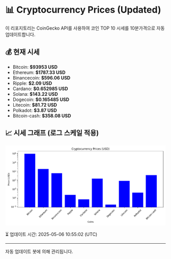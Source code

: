 
# 📊 Cryptocurrency Prices (Updated)

이 리포지토리는 CoinGecko API를 사용하여 코인 TOP 10 시세를 10분가격으로 자동 업데이트합니다.

## 💰 현재 시세
- Bitcoin: **$93953 USD**
- Ethereum: **$1787.33 USD**
- Binancecoin: **$596.06 USD**
- Ripple: **$2.09 USD**
- Cardano: **$0.652985 USD**
- Solana: **$143.22 USD**
- Dogecoin: **$0.165485 USD**
- Litecoin: **$81.72 USD**
- Polkadot: **$3.87 USD**
- Bitcoin-cash: **$358.08 USD**

## 📈 시세 그래프 (로그 스케일 적용)
![Crypto Prices](crypto_prices.png)

⏳ 업데이트 시간: 2025-05-06 10:55:02 (UTC)

---
자동 업데이트 봇에 의해 관리됩니다.
